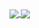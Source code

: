 <!--- пог ---!>

<a href="https://llukk.carrd.co/">
  <div>
    <img align="center" src="https://github-readme-stats.vercel.app/api?username=LuK050&count_private=true&show_icons=true&theme=dark&text_color=ededed&icon_color=ededed&hide_border=true&disable_animations=true&line_height=27&cache_seconds=300&hide_title=true" />
    <img align="center" src="https://github-readme-stats.vercel.app/api/top-langs/?username=LuK050&count_private=true&langs_count=3&theme=dark&text_color=ededed&card_width=220&hide_border=true&hide_title=true&cache_seconds=300" />
  </div>
</a>
  

